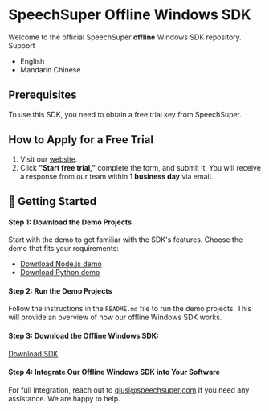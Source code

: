 # SpeechSuper Offline Windows SDK
Welcome to the official SpeechSuper **offline** Windows SDK repository. Support
- English
- Mandarin Chinese

## Prerequisites
To use this SDK, you need to obtain a free trial key from SpeechSuper.

## How to Apply for a Free Trial
1. Visit our [website](https://www.speechsuper.com).
2. Click **"Start free trial,"** complete the form, and submit it. You will receive a response from our team within **1 business day** via email.

## 🚀 Getting Started

#### Step 1: Download the Demo Projects
Start with the demo to get familiar with the SDK's features. Choose the demo that fits your requirements:
- [Download Node.js demo](https://drive.google.com/file/d/1K2KxY-slxV28ypWD3eX0VbYRIda9Ulfe/view?usp=sharing)
- [Download Python demo](https://drive.google.com/file/d/1a1FxukpVuJtrCzkpyeQN_0ciN2-6zmKw/view?usp=drive_link)
#### Step 2: Run the Demo Projects
Follow the instructions in the `README.md` file to run the demo projects. This will provide an overview of how our offline Windows SDK works.
#### Step 3: Download the Offline Windows SDK: 
[Download SDK](https://drive.google.com/file/d/1XJl6V6M_a4o0uvWOkvzxMq-W5Boh2XE6/view?usp=drive_link)
#### Step 4: Integrate Our Offline Windows SDK into Your Software
For full integration, reach out to qiusi@speechsuper.com if you need any assistance. We are happy to help.
